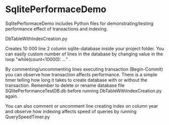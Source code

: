 # SqlitePerformaceDemo
SqlitePerformaceDemo includes Python files for demonstrating/testing performance effect of transactions and indexing.


DbTableWithIndexCreation.py

Creates 10 000 line 2 column sqlite-database inside your project folder. 
You can easily custom number of lines in the database by changing value in the loop "while(count<10000): ..." .

By commenting/uncommenting lines executing transaction (Begin-Commit) you can observe how transaction affects performance. 
There is a simple timer telling how long it takes to create database with or without the transaction.
Remember to delete or rename database file SQlitePerformanceTestDB.db before running DbTableWithIndexCreation.py again.
 
You can also comment or uncomment line creating index on column year and observe how indexing affects speed of queries by running QuerySpeedTimer.py
